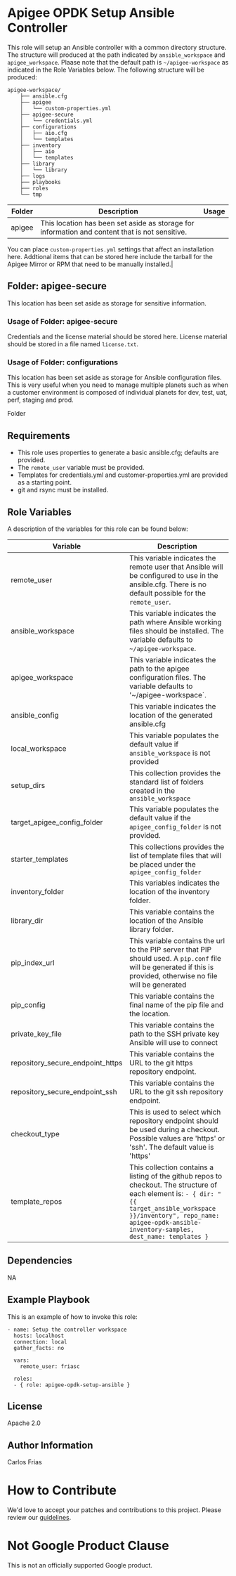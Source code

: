 Apigee OPDK Setup Ansible Controller
=========

This role will setup an Ansible controller with a common directory structure. The structure will
produced at the path indicated by `ansible_workspace` and `apigee_workspace`. Plaase note that
the default path is `~/apigee-workspace` as indicated in the Role Variables below. The following 
structure will be produced: 

    apigee-workspace/
        ├── ansible.cfg
        ├── apigee
        │   └── custom-properties.yml
        ├── apigee-secure
        │   └── credentials.yml
        ├── configurations
        │   ├── aio.cfg
        │   └── templates
        ├── inventory
        │   ├── aio
        │   └── templates
        ├── library
        │   └── library
        ├── logs
        ├── playbooks
        ├── roles
        └── tmp

| Folder | Description | Usage |
| --- | --- | --- |
| apigee | This location has been set aside as storage for information and content that is not sensitive. | 
You can place `custom-properties.yml` settings that affect an installation here. Addtional items 
that can be stored here include the tarball for the Apigee Mirror or RPM that need to be manually 
installed.|

 
##  Folder: apigee-secure

This location has been set aside as storage for sensitive information. 

### Usage of Folder: apigee-secure 
Credentials and the license material should be stored here. License material should be stored in a 
file named `license.txt`. 

### Usage of Folder: configurations

This location has been set aside as storage for Ansible configuration files. This is very useful when
you need to manage multiple planets such as when a customer environment is composed of individual 
planets for dev, test, uat, perf, staging and prod.

Folder 

Requirements
------------

* This role uses properties to generate a basic ansible.cfg; defaults are provided. 
* The `remote_user` variable must be provided.  
* Templates for credentials.yml and customer-properties.yml are provided as a starting point. 
* git and rsync must be installed.

Role Variables
--------------

A description of the variables for this role can be found below: 

| Variable | Description |
| --- | --- |
| remote_user | This variable indicates the remote user that Ansible will be configured to use in the ansible.cfg. There is no default possible for the `remote_user`.  | 
| ansible_workspace | This variable indicates the path where Ansible working files should be installed. The variable defaults to `~/apigee-workspace`. |
| apigee_workspace | This variable indicates the path to the apigee configuration files. The variable defaults to '~/apigee-workspace`. |
| ansible_config | This variable indicates the location of the generated ansible.cfg |
| local_workspace | This variable populates the default value if `ansible_workspace` is not provided |
| setup_dirs | This collection provides the standard list of folders created in the `ansible_workspace` |
| target_apigee_config_folder | This variable populates the default value if the `apigee_config_folder` is not provided. |
| starter_templates | This collections provides the list of template files that will be placed under the `apigee_config_folder` |
| inventory_folder | This variables indicates the location of the inventory folder. |
| library_dir | This variable contains the location of the Ansible library folder. |
| pip_index_url | This variable contains the url to the PIP server that PIP should used. A `pip.conf` file will be generated if this is provided, otherwise no file will be generated |
| pip_config | This variable contains the final name of the pip file and the location. |
| private_key_file | This variable contains the path to the SSH private key Ansible will use to connect |
| repository_secure_endpoint_https | This variable contains the URL to the git https repository endpoint. |
| repository_secure_endpoint_ssh | This variable contains the URL to the git ssh repository endpoint. |
| checkout_type | This is used to select which repository endpoint should be used during a checkout. Possible values are 'https' or 'ssh'. The default value is 'https' |
| template_repos | This collection contains a listing of the github repos to checkout. The structure of each element is: `- { dir: "{{ target_ansible_workspace }}/inventory", repo_name: apigee-opdk-ansible-inventory-samples, dest_name: templates }` |
 

Dependencies
------------

NA

Example Playbook
----------------

This is an example of how to invoke this role: 

    - name: Setup the controller workspace
      hosts: localhost
      connection: local
      gather_facts: no
    
      vars:
        remote_user: friasc
    
      roles:
      - { role: apigee-opdk-setup-ansible }

License
-------

Apache 2.0

Author Information
------------------

Carlos Frias

<!-- BEGIN Google How To Contribute -->
# How to Contribute

We'd love to accept your patches and contributions to this project. Please review our [guidelines](CONTRIBUTING.md).
<!-- END Google How To Contribute -->
<!-- BEGIN Google Required Disclaimer -->

# Not Google Product Clause

This is not an officially supported Google product.
<!-- END Google Required Disclaimer -->

